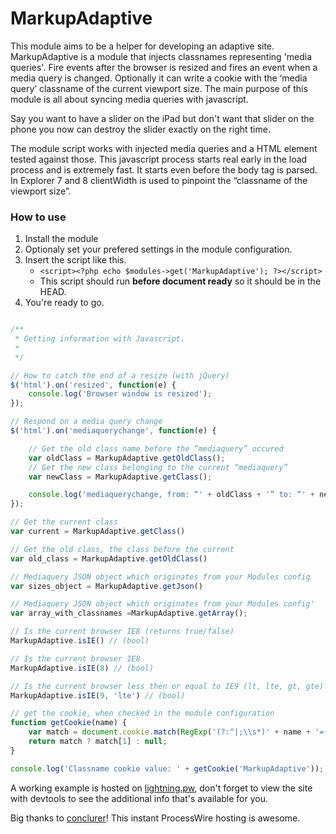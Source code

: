 MarkupAdaptive
==============

This module aims to be a helper for developing an adaptive site. MarkupAdaptive is a module that injects classnames representing 'media queries'. Fire events after the browser is resized and fires an event when a media query is changed. Optionally it can write a cookie with the ‘media query’ classname of the current viewport size. The main purpose of this module is all about syncing media queries with javascript. 

Say you want to have a slider on the iPad but don't want that slider on the phone you now can destroy the slider exactly on the right time. 

The module script works with injected media queries and a HTML element tested against those. This javascript process starts real early in the load process and is extremely fast. It starts even before the body tag is parsed. In Explorer 7 and 8 clientWidth is used to pinpoint the “classname of the viewport size”.

### How to use

1. Install the module
2. Optionaly set your prefered settings in the module configuration.
3. Insert the script like this.
    - `<script><?php echo $modules->get('MarkupAdaptive'); ?></script>`
    - This script should run **before document ready** so it should be in the HEAD.
4. You're ready to go.

```javascript

/**
 * Getting information with Javascript.
 *
 */

// How to catch the end of a resize (with jQuery)
$('html').on('resized', function(e) {
    console.log('Browser window is resized');
});

// Respond on a media query change
$('html').on('mediaquerychange', function(e) {

	// Get the old class name before the “mediaquery” occured
	var oldClass = MarkupAdaptive.getOldClass();
	// Get the new class belonging to the current “mediaquery”
	var newClass = MarkupAdaptive.getClass();

	console.log('mediaquerychange, from: “' + oldClass + '” to: “' + newClass + '”');
});

// Get the current class
var current = MarkupAdaptive.getClass()

// Get the old class, the class before the current
var old_class = MarkupAdaptive.getOldClass()

// Mediaquery JSON object which originates from your Modules config
var sizes_object = MarkupAdaptive.getJson()

// Mediaquery JSON object which originates from your Modules config'
var array_with_classnames =MarkupAdaptive.getArray();

// Is the current browser IE8 (returns true/false)
MarkupAdaptive.isIE() // (bool)

// Is the current browser IE8
MarkupAdaptive.isIE(8) // (bool)

// Is the current browser less then or equal to IE9 (lt, lte, gt, gte)
MarkupAdaptive.isIE(9, 'lte') // (bool)

// get the cookie, when checked in the module configuration
function getCookie(name) {
    var match = document.cookie.match(RegExp('(?:^|;\\s*)' + name + '=([^;]*)'));
    return match ? match[1] : null;
}

console.log('Classname cookie value: ' + getCookie('MarkupAdaptive'));

```

A working example is hosted on [lightning.pw](http://nobelium-knh.lightningpw.com/), don't forget to view the site with devtools to see the additional info that's available for you.

Big thanks to [conclurer](https://www.conclurer.com/)! This instant ProcessWire hosting is awesome.
